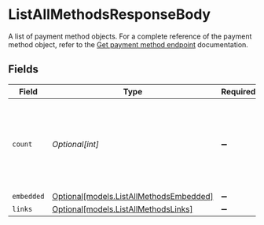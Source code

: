 # ListAllMethodsResponseBody

A list of payment method objects. For a complete reference of the payment method object, refer to the [Get payment method endpoint](get-method) documentation.


## Fields

| Field                                                                                   | Type                                                                                    | Required                                                                                | Description                                                                             |
| --------------------------------------------------------------------------------------- | --------------------------------------------------------------------------------------- | --------------------------------------------------------------------------------------- | --------------------------------------------------------------------------------------- |
| `count`                                                                                 | *Optional[int]*                                                                         | :heavy_minus_sign:                                                                      | The number of payment method objects in this result set. Results are **not** paginated. |
| `embedded`                                                                              | [Optional[models.ListAllMethodsEmbedded]](../models/listallmethodsembedded.md)          | :heavy_minus_sign:                                                                      | N/A                                                                                     |
| `links`                                                                                 | [Optional[models.ListAllMethodsLinks]](../models/listallmethodslinks.md)                | :heavy_minus_sign:                                                                      | N/A                                                                                     |